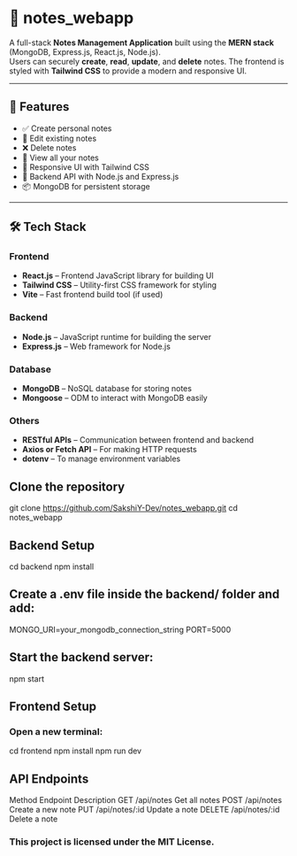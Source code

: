 # 📝 notes_webapp

A full-stack **Notes Management Application** built using the **MERN stack** (MongoDB, Express.js, React.js, Node.js).  
Users can securely **create**, **read**, **update**, and **delete** notes. The frontend is styled with **Tailwind CSS** to provide a modern and responsive UI.

---

## 🚀 Features

- ✅ Create personal notes
- 📝 Edit existing notes
- ❌ Delete notes
- 👀 View all your notes
- 🎨 Responsive UI with Tailwind CSS
- 🔐 Backend API with Node.js and Express.js
- 📦 MongoDB for persistent storage

---

## 🛠️ Tech Stack
### Frontend
- **React.js** – Frontend JavaScript library for building UI
- **Tailwind CSS** – Utility-first CSS framework for styling
- **Vite** – Fast frontend build tool (if used)

### Backend
- **Node.js** – JavaScript runtime for building the server
- **Express.js** – Web framework for Node.js

### Database
- **MongoDB** – NoSQL database for storing notes
- **Mongoose** – ODM to interact with MongoDB easily

### Others
- **RESTful APIs** – Communication between frontend and backend
- **Axios or Fetch API** – For making HTTP requests
- **dotenv** – To manage environment variables


##  Clone the repository

git clone https://github.com/SakshiY-Dev/notes_webapp.git
cd notes_webapp

## Backend Setup
cd backend
npm install

## Create a .env file inside the backend/ folder and add:

MONGO_URI=your_mongodb_connection_string
PORT=5000

## Start the backend server:
npm start


## Frontend Setup
### Open a new terminal:
cd frontend
npm install
npm run dev

## API Endpoints 
Method	  Endpoint	       Description
GET	     /api/notes	        Get all notes
POST	   /api/notes	        Create a new note
PUT	     /api/notes/:id 	  Update a note
DELETE   /api/notes/:id	    Delete a note

### This project is licensed under the MIT License.




